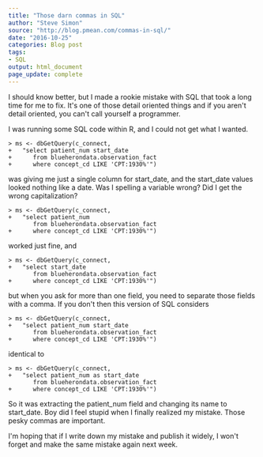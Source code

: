 ```yaml
---
title: "Those darn commas in SQL"
author: "Steve Simon"
source: "http://blog.pmean.com/commas-in-sql/"
date: "2016-10-25"
categories: Blog post
tags:
- SQL
output: html_document
page_update: complete
---
```


I should know better, but I made a rookie mistake with SQL that took a long time for me to fix. It's one of those detail oriented things and if you aren't detail oriented, you can't call yourself a programmer.

<!---More--->

I was running some SQL code within R, and I could not get what I wanted.

```{}
> ms <- dbGetQuery(c_connect,
+   "select patient_num start_date
+      from blueherondata.observation_fact
+      where concept_cd LIKE 'CPT:1930%'")
```

was giving me just a single column for start_date, and the start_date values looked nothing like a date. Was I spelling a variable wrong? Did I get the wrong capitalization?

```{}
> ms <- dbGetQuery(c_connect,
+   "select patient_num
       from blueherondata.observation_fact
+      where concept_cd LIKE 'CPT:1930%'")
```

worked just fine, and

```{}
> ms <- dbGetQuery(c_connect,
+   "select start_date
       from blueherondata.observation_fact
+      where concept_cd LIKE 'CPT:1930%'")
```

but when you ask for more than one field, you need to separate those fields with a comma. If you don't then this version of SQL considers

```{}
> ms <- dbGetQuery(c_connect,
+   "select patient_num start_date
       from blueherondata.observation_fact
+      where concept_cd LIKE 'CPT:1930%'")
```

identical to

```{}
> ms <- dbGetQuery(c_connect,
+   "select patient_num as start_date
       from blueherondata.observation_fact
+      where concept_cd LIKE 'CPT:1930%'")
```

So it was extracting the patient_num field and changing its name to start_date. Boy did I feel stupid when I finally realized my mistake. Those pesky commas are important.

I'm hoping that if I write down my mistake and publish it widely, I won't forget and make the same mistake again next week.




